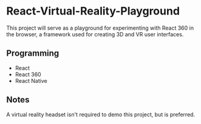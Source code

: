 ﻿# React-Virtual-Reality-Playground
 
This project will serve as a playground for experimenting with React 360 in the browser, a framework used for creating 3D and VR user interfaces.

## Programming

* React
* React 360
* React Native

## Notes
A virtual reality headset isn't required to demo this project, but is preferred.
